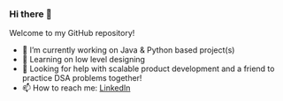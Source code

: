 ### Hi there 👋

<!--
**udayckumar/udayckumar** is a ✨ _special_ ✨ repository because its `README.md` (this file) appears on your GitHub profile.

Here are some ideas to get you started:

- 🔭 I’m currently working on ...
- 🌱 I’m currently learning ...
- 👯 I’m looking to collaborate on ...
- 🤔 I’m looking for help with ...
- 💬 Ask me about ...
- 📫 How to reach me: ...
- 😄 Pronouns: ...
- ⚡ Fun fact: ...
-->
Welcome to my GitHub repository!

- 🔭 I’m currently working on Java & Python based project(s)
- 🌱 Learning on low level designing
- 🤔 Looking for help with scalable product development and a friend to practice DSA problems together!
- 📫 How to reach me: [LinkedIn](https://www.linkedin.com/in/udaychandrakumar/)
